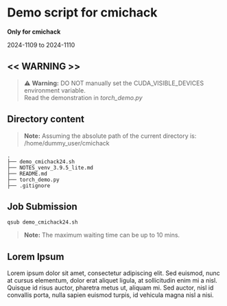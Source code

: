 # Demo script for cmichack

**Only for cmichack** 

2024-1109 to 2024-1110

## << WARNING >>
> :warning: **Warning:** DO NOT manually set the CUDA_VISIBLE_DEVICES environment variable.  
> Read the demonstration in *torch_demo.py*

## Directory content

> **Note:** Assuming the absolute path of the current directory is:  
> /home/dummy_user/cmichack

~~~
.
├── demo_cmichack24.sh
├── NOTES_venv_3.9.5_lite.md
├── README.md
├── torch_demo.py
├── .gitignore
~~~

## Job Submission
~~~
qsub demo_cmichack24.sh
~~~
> **Note:** The maximum waiting time can be up to 10 mins.   

## Lorem Ipsum
Lorem ipsum dolor sit amet, consectetur adipiscing elit. Sed euismod, nunc at cursus elementum, dolor erat aliquet ligula, at sollicitudin enim mi a nisl. Quisque id risus auctor, pharetra metus ut, aliquam mi. Sed auctor, nisl id convallis porta, nulla sapien euismod turpis, id vehicula magna nisl a nisi.